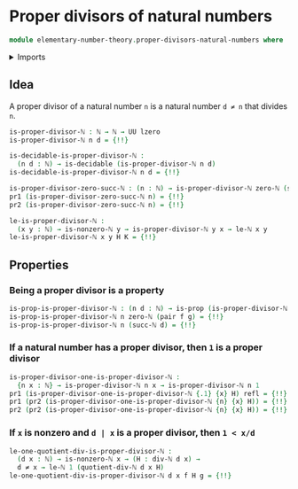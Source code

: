 # Proper divisors of natural numbers

```agda
module elementary-number-theory.proper-divisors-natural-numbers where
```

<details><summary>Imports</summary>

```agda
open import elementary-number-theory.divisibility-natural-numbers
open import elementary-number-theory.equality-natural-numbers
open import elementary-number-theory.inequality-natural-numbers
open import elementary-number-theory.modular-arithmetic-standard-finite-types
open import elementary-number-theory.multiplication-natural-numbers
open import elementary-number-theory.natural-numbers
open import elementary-number-theory.strict-inequality-natural-numbers

open import foundation.cartesian-product-types
open import foundation.decidable-types
open import foundation.dependent-pair-types
open import foundation.empty-types
open import foundation.identity-types
open import foundation.negated-equality
open import foundation.negation
open import foundation.propositions
open import foundation.type-arithmetic-empty-type
open import foundation.universe-levels
```

</details>

## Idea

A proper divisor of a natural number `n` is a natural number `d ≠ n` that
divides `n`.

```agda
is-proper-divisor-ℕ : ℕ → ℕ → UU lzero
is-proper-divisor-ℕ n d = {!!}

is-decidable-is-proper-divisor-ℕ :
  (n d : ℕ) → is-decidable (is-proper-divisor-ℕ n d)
is-decidable-is-proper-divisor-ℕ n d = {!!}

is-proper-divisor-zero-succ-ℕ : (n : ℕ) → is-proper-divisor-ℕ zero-ℕ (succ-ℕ n)
pr1 (is-proper-divisor-zero-succ-ℕ n) = {!!}
pr2 (is-proper-divisor-zero-succ-ℕ n) = {!!}

le-is-proper-divisor-ℕ :
  (x y : ℕ) → is-nonzero-ℕ y → is-proper-divisor-ℕ y x → le-ℕ x y
le-is-proper-divisor-ℕ x y H K = {!!}
```

## Properties

### Being a proper divisor is a property

```agda
is-prop-is-proper-divisor-ℕ : (n d : ℕ) → is-prop (is-proper-divisor-ℕ n d)
is-prop-is-proper-divisor-ℕ n zero-ℕ (pair f g) = {!!}
is-prop-is-proper-divisor-ℕ n (succ-ℕ d) = {!!}
```

### If a natural number has a proper divisor, then `1` is a proper divisor

```agda
is-proper-divisor-one-is-proper-divisor-ℕ :
  {n x : ℕ} → is-proper-divisor-ℕ n x → is-proper-divisor-ℕ n 1
pr1 (is-proper-divisor-one-is-proper-divisor-ℕ {.1} {x} H) refl = {!!}
pr1 (pr2 (is-proper-divisor-one-is-proper-divisor-ℕ {n} {x} H)) = {!!}
pr2 (pr2 (is-proper-divisor-one-is-proper-divisor-ℕ {n} {x} H)) = {!!}
```

### If `x` is nonzero and `d | x` is a proper divisor, then `1 < x/d`

```agda
le-one-quotient-div-is-proper-divisor-ℕ :
  (d x : ℕ) → is-nonzero-ℕ x → (H : div-ℕ d x) →
  d ≠ x → le-ℕ 1 (quotient-div-ℕ d x H)
le-one-quotient-div-is-proper-divisor-ℕ d x f H g = {!!}
```
